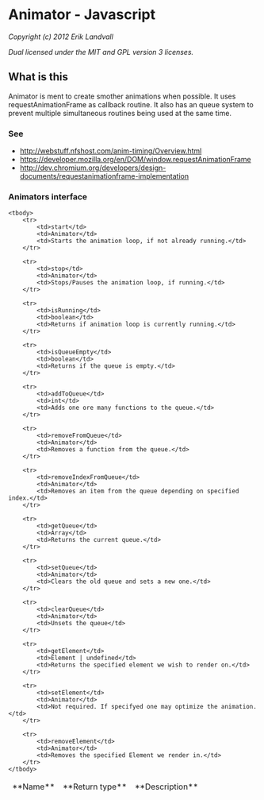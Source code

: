 # Animator - Javascript

*Copyright (c) 2012 Erik Landvall*

*Dual licensed under the MIT and GPL version 3 licenses.*

## What is this
Animator is ment to create smother animations when possible.
It uses requestAnimationFrame as callback routine. 
It also has an queue system to prevent multiple simultaneous routines being used
at the same time.

### See
* http://webstuff.nfshost.com/anim-timing/Overview.html
* https://developer.mozilla.org/en/DOM/window.requestAnimationFrame
* http://dev.chromium.org/developers/design-documents/requestanimationframe-implementation

### Animators interface

<table>
    <thead>
        <tr>
            <td>**Name**</td>
            <td>**Return type**</td>
            <td>**Description**</td>
        </tr>
    </thead>

    <tbody>
        <tr>
            <td>start</td>
            <td>Animator</td>
            <td>Starts the animation loop, if not already running.</td>
        </tr>

        <tr>
            <td>stop</td>
            <td>Animator</td>
            <td>Stops/Pauses the animation loop, if running.</td>
        </tr>

        <tr>
            <td>isRunning</td>
            <td>boolean</td>
            <td>Returns if animation loop is currently running.</td>
        </tr>

        <tr>
            <td>isQueueEmpty</td>
            <td>boolean</td>
            <td>Returns if the queue is empty.</td>
        </tr>

        <tr>
            <td>addToQueue</td>
            <td>int</td>
            <td>Adds one ore many functions to the queue.</td>
        </tr>

        <tr>
            <td>removeFromQueue</td>
            <td>Animator</td>
            <td>Removes a function from the queue.</td>
        </tr>

        <tr>
            <td>removeIndexFromQueue</td>
            <td>Animator</td>
            <td>Removes an item from the queue depending on specified index.</td>
        </tr>

        <tr>
            <td>getQueue</td>
            <td>Array</td>
            <td>Returns the current queue.</td>
        </tr>

        <tr>
            <td>setQueue</td>
            <td>Animator</td>
            <td>Clears the old queue and sets a new one.</td>
        </tr>

        <tr>
            <td>clearQueue</td>
            <td>Animator</td>
            <td>Unsets the queue</td>
        </tr>

        <tr>
            <td>getElement</td>
            <td>Element | undefined</td>
            <td>Returns the specified element we wish to render on.</td>
        </tr>

        <tr>
            <td>setElement</td>
            <td>Animator</td>
            <td>Not required. If specifyed one may optimize the animation.</td>
        </tr>

        <tr>
            <td>removeElement</td>
            <td>Animator</td>
            <td>Removes the specified Element we render in.</td>
        </tr>
    </tbody>
</table>